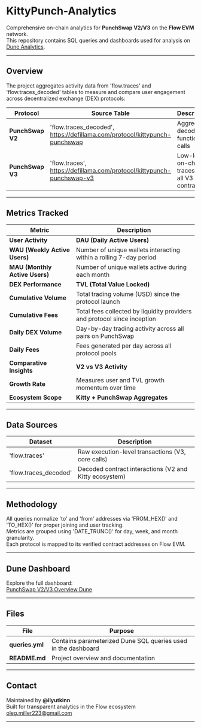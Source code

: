 # KittyPunch-Analytics

Comprehensive on-chain analytics for **PunchSwap V2/V3** on the **Flow EVM** network.  
This repository contains SQL queries and dashboards used for analysis on [Dune Analytics](https://dune.com/databomb/kittypunch-flow-evm).

---

## Overview

The project aggregates activity data from 'flow.traces' and 'flow.traces_decoded' tables to measure and compare user engagement across decentralized exchange (DEX) protocols:

| Protocol | Source Table | Description |
|-----------|---------------|-------------|
| **PunchSwap V2** | 'flow.traces_decoded', https://defillama.com/protocol/kittypunch-punchswap| Aggregated decoded function calls |
| **PunchSwap V3** | 'flow.traces', https://defillama.com/protocol/kittypunch-punchswap-v3 | Low-level on-chain traces for all V3 core contracts |

---

## Metrics Tracked

| Metric | Description |
|--------|-------------|
| **User Activity** | **DAU (Daily Active Users)** | Number of unique wallets interacting with PunchSwap V2/V3 each day |
| **WAU (Weekly Active Users)** | Number of unique wallets interacting within a rolling 7-day period |
| **MAU (Monthly Active Users)** | Number of unique wallets active during each month |
| **DEX Performance** | **TVL (Total Value Locked)** | The total USD value of all assets locked across PunchSwap liquidity pools |
| **Cumulative Volume** | Total trading volume (USD) since the protocol launch |
| **Cumulative Fees** | Total fees collected by liquidity providers and protocol since inception |
| **Daily DEX Volume** | Day-by-day trading activity across all pairs on PunchSwap |
| **Daily Fees** | Fees generated per day across all protocol pools |
| **Comparative Insights** | **V2 vs V3 Activity** | Evaluates user adoption and liquidity migration between versions |
| **Growth Rate** | Measures user and TVL growth momentum over time |
| **Ecosystem Scope** | **Kitty + PunchSwap Aggregates** | Combined view of total ecosystem TVL, fees, and user base |

---

## Data Sources

| Dataset | Description |
|----------|-------------|
| 'flow.traces' | Raw execution-level transactions (V3, core calls) |
| 'flow.traces_decoded' | Decoded contract interactions (V2 and Kitty ecosystem) |

---

## Methodology

All queries normalize 'to' and 'from' addresses via 'FROM_HEX()' and 'TO_HEX()' for proper joining and user tracking.  
Metrics are grouped using 'DATE_TRUNC()' for day, week, and month granularity.  
Each protocol is mapped to its verified contract addresses on Flow EVM.

---

## Dune Dashboard

Explore the full dashboard:  
[PunchSwap V2/V3 Overview Dune](https://dune.com/databomb/kittypunch-flow-evm)

---

## Files

| File | Purpose |
|------|----------|
| **queries.yml** | Contains parameterized Dune SQL queries used in the dashboard |
| **README.md** | Project overview and documentation |

---

## Contact

Maintained by **@ilyutkinn**  
Built for transparent analytics in the Flow ecosystem
oleg.miller223@gmail.com

---

